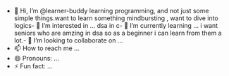 - 👋 Hi, I’m @learner-buddy
learning programming, and not just some simple things.want to learn something mindbursting , want to dive into logics- 👀 I’m interested in ...
dsa in c- 🌱 I’m currently learning ...
i want seniors who are amzing in dsa so as a beginner i can learn from them a lot.- 💞️ I’m looking to collaborate on ...
- 📫 How to reach me ...
- 😄 Pronouns: ...
- ⚡ Fun fact: ...

<!---
learner-buddy/learner-buddy is a ✨ special ✨ repository because its `README.md` (this file) appears on your GitHub profile.
You can click the Preview link to take a look at your changes.
--->
